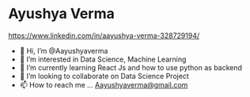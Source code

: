<H1>Ayushya Verma</H1>

https://www.linkedin.com/in/aayushya-verma-328729194/


- 👋 Hi, I’m @Aayushyaverma
- 👀 I’m interested in Data Science, Machine Learning
- 🌱 I’m currently learning React Js and how to use python as backend
- 💞️ I’m looking to collaborate on Data Science Project
- 📫 How to reach me ...  Aayushyaverma@gmail.com

<!---
Aayushyaverma/Aayushyaverma is a ✨ special ✨ repository because its `README.md` (this file) appears on your GitHub profile.
You can click the Preview link to take a look at your changes.
--->
